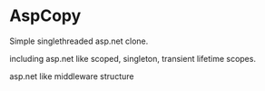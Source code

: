 # AspCopy

Simple singlethreaded asp.net clone.

including asp.net like scoped, singleton, transient lifetime scopes.

asp.net like middleware structure

